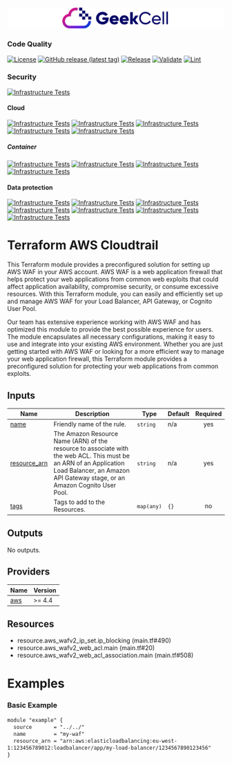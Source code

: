<!-- BEGIN_TF_DOCS -->
[![Geek Cell GmbH](https://raw.githubusercontent.com/geekcell/template-terraform-module/main/docs/assets/logo.svg)](https://www.geekcell.io/)

### Code Quality
[![License](https://img.shields.io/github/license/geekcell/terraform-aws-waf)](https://github.com/geekcell/terraform-aws-waf/blob/master/LICENSE)
[![GitHub release (latest tag)](https://img.shields.io/github/v/release/geekcell/terraform-aws-waf?logo=github&sort=semver)](https://github.com/geekcell/terraform-aws-waf/releases)
[![Release](https://github.com/geekcell/terraform-aws-waf/actions/workflows/release.yaml/badge.svg)](https://github.com/geekcell/terraform-aws-waf/actions/workflows/release.yaml)
[![Validate](https://github.com/geekcell/terraform-aws-waf/actions/workflows/validate.yaml/badge.svg)](https://github.com/geekcell/terraform-aws-waf/actions/workflows/validate.yaml)
[![Lint](https://github.com/geekcell/terraform-aws-waf/actions/workflows/linter.yaml/badge.svg)](https://github.com/geekcell/terraform-aws-waf/actions/workflows/linter.yaml)

### Security
[![Infrastructure Tests](https://www.bridgecrew.cloud/badges/github/geekcell/terraform-aws-waf/general)](https://www.bridgecrew.cloud/link/badge?vcs=github&fullRepo=geekcell%2Fterraform-aws-waf&benchmark=INFRASTRUCTURE+SECURITY)

#### Cloud
[![Infrastructure Tests](https://www.bridgecrew.cloud/badges/github/geekcell/terraform-aws-waf/cis_aws)](https://www.bridgecrew.cloud/link/badge?vcs=github&fullRepo=geekcell%2Fterraform-aws-waf&benchmark=CIS+AWS+V1.2)
[![Infrastructure Tests](https://www.bridgecrew.cloud/badges/github/geekcell/terraform-aws-waf/cis_aws_13)](https://www.bridgecrew.cloud/link/badge?vcs=github&fullRepo=geekcell%2Fterraform-aws-waf&benchmark=CIS+AWS+V1.3)
[![Infrastructure Tests](https://www.bridgecrew.cloud/badges/github/geekcell/terraform-aws-waf/cis_azure)](https://www.bridgecrew.cloud/link/badge?vcs=github&fullRepo=geekcell%2Fterraform-aws-waf&benchmark=CIS+AZURE+V1.1)
[![Infrastructure Tests](https://www.bridgecrew.cloud/badges/github/geekcell/terraform-aws-waf/cis_azure_13)](https://www.bridgecrew.cloud/link/badge?vcs=github&fullRepo=geekcell%2Fterraform-aws-waf&benchmark=CIS+AZURE+V1.3)
[![Infrastructure Tests](https://www.bridgecrew.cloud/badges/github/geekcell/terraform-aws-waf/cis_gcp)](https://www.bridgecrew.cloud/link/badge?vcs=github&fullRepo=geekcell%2Fterraform-aws-waf&benchmark=CIS+GCP+V1.1)

##### Container
[![Infrastructure Tests](https://www.bridgecrew.cloud/badges/github/geekcell/terraform-aws-waf/cis_kubernetes_16)](https://www.bridgecrew.cloud/link/badge?vcs=github&fullRepo=geekcell%2Fterraform-aws-waf&benchmark=CIS+KUBERNETES+V1.6)
[![Infrastructure Tests](https://www.bridgecrew.cloud/badges/github/geekcell/terraform-aws-waf/cis_eks_11)](https://www.bridgecrew.cloud/link/badge?vcs=github&fullRepo=geekcell%2Fterraform-aws-waf&benchmark=CIS+EKS+V1.1)
[![Infrastructure Tests](https://www.bridgecrew.cloud/badges/github/geekcell/terraform-aws-waf/cis_gke_11)](https://www.bridgecrew.cloud/link/badge?vcs=github&fullRepo=geekcell%2Fterraform-aws-waf&benchmark=CIS+GKE+V1.1)
[![Infrastructure Tests](https://www.bridgecrew.cloud/badges/github/geekcell/terraform-aws-waf/cis_kubernetes)](https://www.bridgecrew.cloud/link/badge?vcs=github&fullRepo=geekcell%2Fterraform-aws-waf&benchmark=CIS+KUBERNETES+V1.5)

#### Data protection
[![Infrastructure Tests](https://www.bridgecrew.cloud/badges/github/geekcell/terraform-aws-waf/soc2)](https://www.bridgecrew.cloud/link/badge?vcs=github&fullRepo=geekcell%2Fterraform-aws-waf&benchmark=SOC2)
[![Infrastructure Tests](https://www.bridgecrew.cloud/badges/github/geekcell/terraform-aws-waf/pci)](https://www.bridgecrew.cloud/link/badge?vcs=github&fullRepo=geekcell%2Fterraform-aws-waf&benchmark=PCI-DSS+V3.2)
[![Infrastructure Tests](https://www.bridgecrew.cloud/badges/github/geekcell/terraform-aws-waf/pci_dss_v321)](https://www.bridgecrew.cloud/link/badge?vcs=github&fullRepo=geekcell%2Fterraform-aws-waf&benchmark=PCI-DSS+V3.2.1)
[![Infrastructure Tests](https://www.bridgecrew.cloud/badges/github/geekcell/terraform-aws-waf/iso)](https://www.bridgecrew.cloud/link/badge?vcs=github&fullRepo=geekcell%2Fterraform-aws-waf&benchmark=ISO27001)
[![Infrastructure Tests](https://www.bridgecrew.cloud/badges/github/geekcell/terraform-aws-waf/nist)](https://www.bridgecrew.cloud/link/badge?vcs=github&fullRepo=geekcell%2Fterraform-aws-waf&benchmark=NIST-800-53)
[![Infrastructure Tests](https://www.bridgecrew.cloud/badges/github/geekcell/terraform-aws-waf/hipaa)](https://www.bridgecrew.cloud/link/badge?vcs=github&fullRepo=geekcell%2Fterraform-aws-waf&benchmark=HIPAA)
[![Infrastructure Tests](https://www.bridgecrew.cloud/badges/github/geekcell/terraform-aws-waf/fedramp_moderate)](https://www.bridgecrew.cloud/link/badge?vcs=github&fullRepo=geekcell%2Fterraform-aws-waf&benchmark=FEDRAMP+%28MODERATE%29)

# Terraform AWS Cloudtrail

This Terraform module provides a preconfigured solution for setting up
AWS WAF in your AWS account. AWS WAF is a web application firewall that
helps protect your web applications from common web exploits that could
affect application availability, compromise security, or consume excessive
resources. With this Terraform module, you can easily and efficiently set
up and manage AWS WAF for your Load Balancer, API Gateway, or Cognito
User Pool.

Our team has extensive experience working with AWS WAF and has optimized
this module to provide the best possible experience for users. The module
encapsulates all necessary configurations, making it easy to use and
integrate into your existing AWS environment. Whether you are just getting
started with AWS WAF or looking for a more efficient way to manage your
web application firewall, this Terraform module provides a preconfigured
solution for protecting your web applications from common exploits.

## Inputs

| Name | Description | Type | Default | Required |
|------|-------------|------|---------|:--------:|
| <a name="input_name"></a> [name](#input\_name) | Friendly name of the rule. | `string` | n/a | yes |
| <a name="input_resource_arn"></a> [resource\_arn](#input\_resource\_arn) | The Amazon Resource Name (ARN) of the resource to associate with the web ACL. This must be an ARN of an Application Load Balancer, an Amazon API Gateway stage, or an Amazon Cognito User Pool. | `string` | n/a | yes |
| <a name="input_tags"></a> [tags](#input\_tags) | Tags to add to the Resources. | `map(any)` | `{}` | no |

## Outputs

No outputs.

## Providers

| Name | Version |
|------|---------|
| <a name="provider_aws"></a> [aws](#provider\_aws) | >= 4.4 |

## Resources

- resource.aws_wafv2_ip_set.ip_blocking (main.tf#490)
- resource.aws_wafv2_web_acl.main (main.tf#20)
- resource.aws_wafv2_web_acl_association.main (main.tf#508)

# Examples
### Basic Example
```hcl
module "example" {
  source       = "../../"
  name         = "my-waf"
  resource_arn = "arn:aws:elasticloadbalancing:eu-west-1:123456789012:loadbalancer/app/my-load-balancer/1234567890123456"
}
```
<!-- END_TF_DOCS -->
